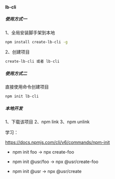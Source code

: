 #### lb-cli

##### 使用方式一

1、全局安装脚手架到本地

```bash
npm install create-lb-cli -g
```

2、创建项目

```bash
create-lb-cli 或者 lb-cli
```

##### 使用方式二

直接使用命令创建项目

```bash
npm init lb-cli
```


##### 本地开发

1、下载该项目
2、npm link
3、npm unlink

学习：

https://docs.npmjs.com/cli/v6/commands/npm-init

- npm init foo -> npx create-foo

- npm init @usr/foo -> npx @usr/create-foo

- npm init @usr -> npx @usr/create